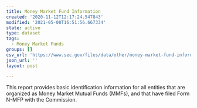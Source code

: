```yaml
---
title: Money Market Fund Information
created: '2020-11-12T12:17:24.547843'
modified: '2021-05-08T16:51:56.667334'
state: active
type: dataset
tags:
  - Money Market Funds
groups: []
csv_url: 'https://www.sec.gov/files/data/other/money-market-fund-information/mmf.csv'
json_url: ''
layout: post

---
```

This report provides basic identification information for all entities that are organized as Money Market Mutual Funds (MMFs), and that have filed Form N-MFP with the Commission.
